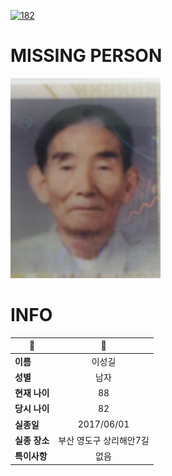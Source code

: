 [![182](https://img.shields.io/badge/%EC%8B%A4%EC%A2%85%EC%8B%A0%EA%B3%A0%EB%8A%94%20%EA%B5%AD%EB%B2%88%EC%97%86%EC%9D%B4-182-blue)](http://safe182.go.kr/index.do)

# MISSING PERSON

<img src="./missing_person.jpg">

# INFO

|🔑|💎|
|--|:--:|
|**이름**|이성길|
|**성별**|남자|
|**현재 나이**|88|
|**당시 나이**|82|
|**실종일**|2017/06/01|
|**실종 장소**|부산 영도구 상리해안7길 |
|**특이사항**|없음|
